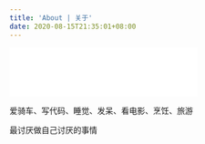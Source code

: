 ```yaml
---
title: 'About | 关于'
date: 2020-08-15T21:35:01+08:00
---
```


<iframe frameborder="no" border="0" marginwidth="0" marginheight="0" width=330 height=86 src="//music.163.com/outchain/player?type=2&id=1404691013&auto=1&height=66"></iframe>


爱骑车、写代码、睡觉、发呆、看电影、烹饪、旅游

最讨厌做自己讨厌的事情